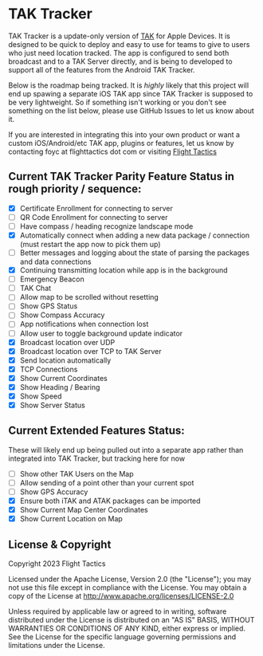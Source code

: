 #  TAK Tracker

TAK Tracker is a update-only version of [TAK](https://www.tak.gov) for Apple Devices. It is designed to be quick to deploy and easy to use for teams to give to users who just need location tracked. The app is configured to send both broadcast and to a TAK Server directly, and is being to developed to support all of the features from the Android TAK Tracker.

Below is the roadmap being tracked. It is _highly_ likely that this project will end up spawing a separate iOS TAK app since TAK Tracker is supposed to be very lightweight. So if something isn't working or you don't see something on the list below, please use GitHub Issues to let us know about it. 

If you are interested in integrating this into your own product or want a custom iOS/Android/etc TAK app, plugins or features, let us know by contacting foyc at flighttactics dot com or visiting [Flight Tactics](https://www.flighttactics.com)

## Current TAK Tracker Parity Feature Status in rough priority / sequence:

- [X] Certificate Enrollment for connecting to server
- [ ] QR Code Enrollment for connecting to server
- [ ] Have compass / heading recognize landscape mode
- [X] Automatically connect when adding a new data package / connection (must restart the app now to pick them up)
- [ ] Better messages and logging about the state of parsing the packages and data connections
- [X] Continuing transmitting location while app is in the background
- [ ] Emergency Beacon
- [ ] TAK Chat
- [ ] Allow map to be scrolled without resetting
- [ ] Show GPS Status
- [ ] Show Compass Accuracy
- [ ] App notifications when connection lost
- [ ] Allow user to toggle background update indicator
- [x] Broadcast location over UDP
- [x] Broadcast location over TCP to TAK Server
- [x] Send location automatically
- [x] TCP Connections
- [x] Show Current Coordinates
- [x] Show Heading / Bearing
- [x] Show Speed
- [x] Show Server Status

## Current Extended Features Status:

These will likely end up being pulled out into a separate app rather than integrated into TAK Tracker, but tracking here for now

- [ ] Show other TAK Users on the Map
- [ ] Allow sending of a point other than your current spot
- [ ] Show GPS Accuracy
- [X] Ensure both iTAK and ATAK packages can be imported
- [X] Show Current Map Center Coordinates
- [x] Show Current Location on Map

## License & Copyright

Copyright 2023 Flight Tactics

Licensed under the Apache License, Version 2.0 (the "License"); you may not use this file except in compliance with the License. You may obtain a copy of the License at http://www.apache.org/licenses/LICENSE-2.0

Unless required by applicable law or agreed to in writing, software distributed under the License is distributed on an "AS IS" BASIS, WITHOUT WARRANTIES OR CONDITIONS OF ANY KIND, either express or implied. See the License for the specific language governing permissions and limitations under the License.

